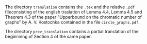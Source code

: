 The directory `translation` contains the `.tex` and the relative `.pdf` fileconsisting of the english traslation of Lemma 4.4, Lemma 4.5 and Theorem 4.3 of the paper "Upperbound on the chromatic number of graphs" by A. V. Kostochka contained in the file `circle_graphs.pdf`.

The directory `prev_translation` contains a partial translation of the beginninng of Section 4 of the same paper.  

